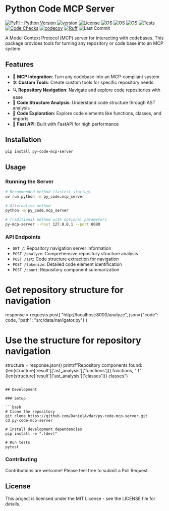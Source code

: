 # Python Code MCP Server

[![PyPI - Python Version](https://img.shields.io/pypi/pyversions/py-code-mcp-server)](https://pypi.org/project/py-code-mcp-server/)
[![version](https://img.shields.io/pypi/v/py-code-mcp-server)](https://img.shields.io/pypi/v/py-code-mcp-server)
[![License](https://img.shields.io/:license-MIT-blue.svg)](https://opensource.org/licenses/MIT)
![OS](https://img.shields.io/badge/ubuntu-blue?logo=ubuntu)
![OS](https://img.shields.io/badge/win-blue?logo=windows)
![OS](https://img.shields.io/badge/mac-blue?logo=apple)
[![Tests](https://github.com/DanielAvdar/py-code-mcp-server/actions/workflows/ci.yml/badge.svg)](https://github.com/DanielAvdar/py-code-mcp-server/actions/workflows/ci.yml)
[![Code Checks](https://github.com/DanielAvdar/py-code-mcp-server/actions/workflows/code-checks.yml/badge.svg)](https://github.com/DanielAvdar/py-code-mcp-server/actions/workflows/code-checks.yml)
[![codecov](https://codecov.io/gh/DanielAvdar/py-code-mcp-server/graph/badge.svg?token=N0V9KANTG2)](https://codecov.io/gh/DanielAvdar/py-code-mcp-server)
[![Ruff](https://img.shields.io/endpoint?url=https://raw.githubusercontent.com/astral-sh/ruff/main/assets/badge/v2.json)](https://github.com/astral-sh/ruff)
![Last Commit](https://img.shields.io/github/last-commit/DanielAvdar/py-code-mcp-server/main)

A Model Context Protocol (MCP) server for interacting with codebases.
This package provides tools for turning any repository or code base into an MCP system.

## Features

- 🔌 **MCP Integration**: Turn any codebase into an MCP-compliant system
- 🛠️ **Custom Tools**: Create custom tools for specific repository needs
- 🔍 **Repository Navigation**: Navigate and explore code repositories with ease
- 🧩 **Code Structure Analysis**: Understand code structure through AST analysis
- 🔢 **Code Exploration**: Explore code elements like functions, classes, and imports
- 🚀 **Fast API**: Built with FastAPI for high performance

## Installation

```bash
pip install py-code-mcp-server
```

## Usage

### Running the Server

```bash
# Recommended method (fastest startup)
uv run python -m py_code.mcp_server

# Alternative method
python -m py_code.mcp_server

# Traditional method with optional parameters
py-mcp-server --host 127.0.0.1 --port 8080
```

### API Endpoints

- `GET /`: Repository navigation server information
- `POST /analyze`: Comprehensive repository structure analysis
- `POST /ast`: Code structure extraction for navigation
- `POST /tokenize`: Detailed code element identification
- `POST /count`: Repository component summarization



# Get repository structure for navigation
response = requests.post(
    "http://localhost:8000/analyze",
    json={"code": code, "path": "src/data/navigator.py"}
)

# Use the structure for repository navigation
structure = response.json()
print(f"Repository components found: {len(structure['result']['ast_analysis']['functions'])} functions, "
      f"{len(structure['result']['ast_analysis']['classes'])} classes")
```

## Development

### Setup

```bash
# Clone the repository
git clone https://github.com/DanielAvdar/py-code-mcp-server.git
cd py-code-mcp-server

# Install development dependencies
pip install -e ".[dev]"

# Run tests
pytest
```

### Contributing

Contributions are welcome! Please feel free to submit a Pull Request.

## License

This project is licensed under the MIT License - see the LICENSE file for details.
